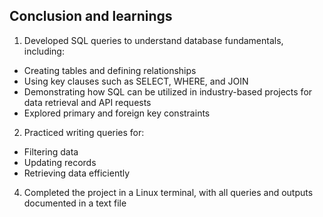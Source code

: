 ## Conclusion and learnings

1. Developed SQL queries to understand database fundamentals, including:
- Creating tables and defining relationships
- Using key clauses such as SELECT, WHERE, and JOIN
- Demonstrating how SQL can be utilized in industry-based projects for data retrieval and API requests
- Explored primary and foreign key constraints
  
2. Practiced writing queries for:
- Filtering data
- Updating records
- Retrieving data efficiently 

4. Completed the project in a Linux terminal, with all queries and outputs documented in a text file
